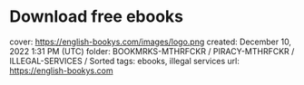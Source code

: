 # Download free ebooks

cover: https://english-bookys.com/images/logo.png
created: December 10, 2022 1:31 PM (UTC)
folder: BOOKMRKS-MTHRFCKR / PIRACY-MTHRFCKR / ILLEGAL-SERVICES / Sorted
tags: ebooks, illegal services
url: https://english-bookys.com